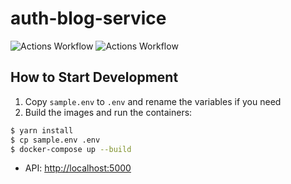 # auth-blog-service

![Actions Workflow](https://github.com/joaomarcuslf/auth-blog-service/workflows/go/badge.svg)
![Actions Workflow](https://github.com/joaomarcuslf/auth-blog-service/workflows/CodeQL/badge.svg)

## How to Start Development

1. Copy ```sample.env``` to ```.env``` and rename the variables if you need
2. Build the images and run the containers:

```sh
$ yarn install
$ cp sample.env .env
$ docker-compose up --build
```

- API: [http://localhost:5000](http://localhost:5000)
